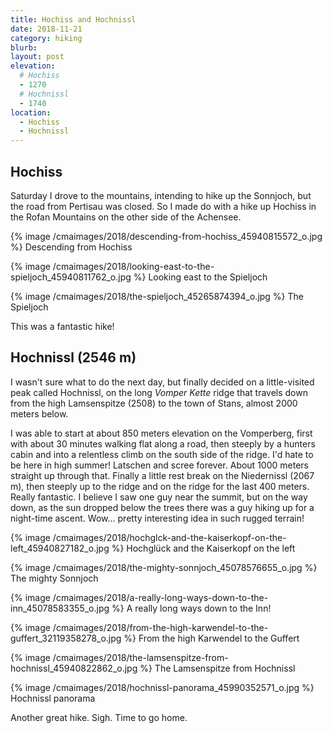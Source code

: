 ```yaml
---
title: Hochiss and Hochnissl
date: 2018-11-21
category: hiking
blurb:
layout: post
elevation:
  # Hochiss
  - 1270
  # Hochnissl
  - 1740
location:
  - Hochiss
  - Hochnissl
---
```


## Hochiss

Saturday I drove to the mountains, intending to hike up the Sonnjoch, but
the road from Pertisau was closed. So I made do with a hike up Hochiss in
the Rofan Mountains on the other side of the Achensee.

{% image /cmaimages/2018/descending-from-hochiss_45940815572_o.jpg %}
Descending from Hochiss




{% image /cmaimages/2018/looking-east-to-the-spieljoch_45940811762_o.jpg %}
Looking east to the Spieljoch



{% image /cmaimages/2018/the-spieljoch_45265874394_o.jpg %}
The Spieljoch


This was a fantastic hike!

## Hochnissl (2546 m)

I wasn't sure what to do the next day, but finally decided on a little-visited
peak called Hochnissl, on the long *Vomper Kette* ridge that travels down from
the high Lamsenspitze (2508) to the town of Stans, almost 2000 meters below.

I was able to start at about 850 meters elevation on the Vomperberg, first with
about 30 minutes walking flat along a road, then steeply by a hunters cabin
and into a relentless climb on the south side of the ridge. I'd hate to be
here in high summer! Latschen and scree forever. About 1000 meters straight up
through that. Finally a little rest break on the Niedernissl (2067 m), then
steeply up to the ridge and on the ridge for the last 400 meters. Really fantastic.
I believe I saw one guy near the summit, but on the way down, as the sun dropped
below the trees there was a guy hiking up for a night-time ascent. Wow...
pretty interesting idea in such rugged terrain!

{% image /cmaimages/2018/hochglck-and-the-kaiserkopf-on-the-left_45940827182_o.jpg %}
Hochglück and the Kaiserkopf on the left



{% image /cmaimages/2018/the-mighty-sonnjoch_45078576655_o.jpg %}
The mighty Sonnjoch




{% image /cmaimages/2018/a-really-long-ways-down-to-the-inn_45078583355_o.jpg %}
A really long ways down to the Inn!




{% image /cmaimages/2018/from-the-high-karwendel-to-the-guffert_32119358278_o.jpg %}
From the high Karwendel to the Guffert




{% image /cmaimages/2018/the-lamsenspitze-from-hochnissl_45940822862_o.jpg %}
The Lamsenspitze from Hochnissl






{% image /cmaimages/2018/hochnissl-panorama_45990352571_o.jpg %}
Hochnissl panorama



Another great hike. Sigh. Time to go home.

